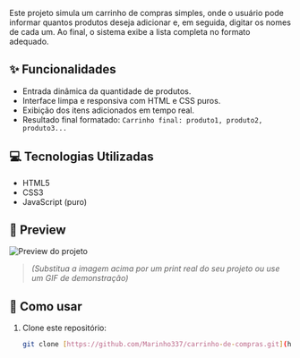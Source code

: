 Este projeto simula um carrinho de compras simples, onde o usuário pode informar quantos produtos deseja adicionar e, em seguida, digitar os nomes de cada um. Ao final, o sistema exibe a lista completa no formato adequado.

## ✨ Funcionalidades

- Entrada dinâmica da quantidade de produtos.
- Interface limpa e responsiva com HTML e CSS puros.
- Exibição dos itens adicionados em tempo real.
- Resultado final formatado: `Carrinho final: produto1, produto2, produto3...`

## 💻 Tecnologias Utilizadas

- HTML5
- CSS3
- JavaScript (puro)

## 📸 Preview

![Preview do projeto](https://via.placeholder.com/600x350.png?text=Preview+do+Carrinho+de+Compras)

> *(Substitua a imagem acima por um print real do seu projeto ou use um GIF de demonstração)*

## 🚀 Como usar

1. Clone este repositório:
   ```bash
   git clone [https://github.com/Marinho337/carrinho-de-compras.git](https://github.com/Marinho337/-Carrinho-de-Compras-Interativo/blob/main/%E2%94%9C%E2%94%80%E2%94%80%20index.html)
